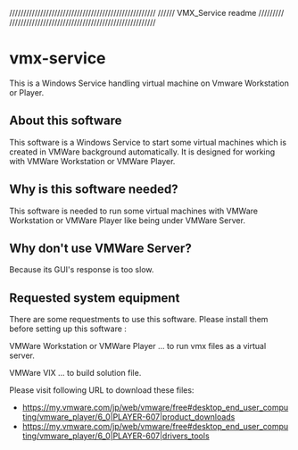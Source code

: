 
////////////////////////////////////////////////////
//////          VMX_Service readme         /////////
////////////////////////////////////////////////////

vmx-service
===
This is a Windows Service handling virtual machine on Vmware Workstation or Player.


About this software
---

 This software is a Windows Service to start some virtual machines which is created in VMWare background automatically.
 It is designed for working with VMWare Workstation or VMWare Player.

Why is this software needed?
---

 This software is needed to run some virtual machines with VMWare Workstation or VMWare Player like being under VMWare Server.

Why don't use VMWare Server?
---

 Because its GUI's response is too slow.

Requested system equipment
---

 There are some requestments to use this software.
 Please install them before setting up this software :

VMWare Workstation or VMWare Player
	... to run vmx files as a virtual server.

VMWare VIX
    ... to build solution file.

 Please visit following URL to download these files:
 - https://my.vmware.com/jp/web/vmware/free#desktop_end_user_computing/vmware_player/6_0|PLAYER-607|product_downloads
 - https://my.vmware.com/jp/web/vmware/free#desktop_end_user_computing/vmware_player/6_0|PLAYER-607|drivers_tools
